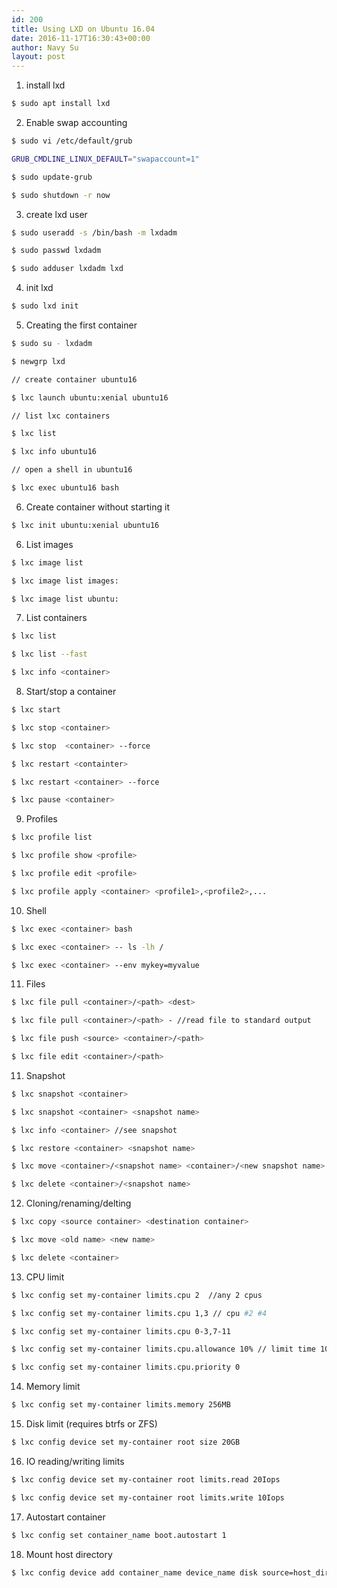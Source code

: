 ```yaml
---
id: 200
title: Using LXD on Ubuntu 16.04
date: 2016-11-17T16:30:43+00:00
author: Navy Su
layout: post
---
```

1. install lxd

~~~bash
$ sudo apt install lxd
~~~

2. Enable swap accounting
  

~~~bash
$ sudo vi /etc/default/grub

GRUB_CMDLINE_LINUX_DEFAULT="swapaccount=1"

$ sudo update-grub

$ sudo shutdown -r now

~~~

3. create lxd user
  

~~~bash
$ sudo useradd -s /bin/bash -m lxdadm

$ sudo passwd lxdadm

$ sudo adduser lxdadm lxd
~~~

4. init lxd
  

~~~bash
$ sudo lxd init
~~~

5. Creating the first container
  

~~~bash
$ sudo su - lxdadm

$ newgrp lxd

// create container ubuntu16

$ lxc launch ubuntu:xenial ubuntu16

// list lxc containers

$ lxc list

$ lxc info ubuntu16

// open a shell in ubuntu16

$ lxc exec ubuntu16 bash

~~~

6. Create container without starting it
  

~~~bash
$ lxc init ubuntu:xenial ubuntu16
~~~

6. List images
  

~~~bash
$ lxc image list

$ lxc image list images:

$ lxc image list ubuntu:

~~~

7. List containers
  

~~~bash
$ lxc list

$ lxc list --fast

$ lxc info <container>

~~~

8. Start/stop a container
  

~~~bash
$ lxc start 

$ lxc stop <container>

$ lxc stop  <container> --force

$ lxc restart <containter>

$ lxc restart <container> --force

$ lxc pause <container>

~~~

9. Profiles
  

~~~bash
$ lxc profile list

$ lxc profile show <profile>

$ lxc profile edit <profile>

$ lxc profile apply <container> <profile1>,<profile2>,...

~~~

10. Shell
  

~~~bash
$ lxc exec <container> bash

$ lxc exec <container> -- ls -lh /

$ lxc exec <container> --env mykey=myvalue

~~~

11. Files
  

~~~bash
$ lxc file pull <container>/<path> <dest>

$ lxc file pull <container>/<path> - //read file to standard output

$ lxc file push <source> <container>/<path>

$ lxc file edit <container>/<path>

~~~

11. Snapshot
  

~~~bash
$ lxc snapshot <container>

$ lxc snapshot <container> <snapshot name>

$ lxc info <container> //see snapshot

$ lxc restore <container> <snapshot name>

$ lxc move <container>/<snapshot name> <container>/<new snapshot name>

$ lxc delete <container>/<snapshot name>

~~~

12. Cloning/renaming/delting
  

~~~bash
$ lxc copy <source container> <destination container> 

$ lxc move <old name> <new name>  

$ lxc delete <container>

~~~

13. CPU limit

~~~bash
$ lxc config set my-container limits.cpu 2  //any 2 cpus

$ lxc config set my-container limits.cpu 1,3 // cpu #2 #4

$ lxc config set my-container limits.cpu 0-3,7-11

$ lxc config set my-container limits.cpu.allowance 10% // limit time 10% of total

$ lxc config set my-container limits.cpu.priority 0
~~~

14. Memory limit

~~~bash
$ lxc config set my-container limits.memory 256MB
~~~

15. Disk limit (requires btrfs or ZFS)

~~~bash
$ lxc config device set my-container root size 20GB
~~~

16. IO reading/writing limits

~~~bash
$ lxc config device set my-container root limits.read 20Iops

$ lxc config device set my-container root limits.write 10Iops
~~~

17. Autostart container

~~~bash
$ lxc config set container_name boot.autostart 1
~~~

18. Mount host directory
  
<?prettify linenums=true?>

~~~bash
$ lxc config device add container_name device_name disk source=host_directory path=guest_directory
~~~